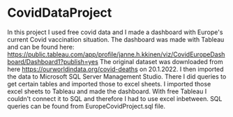 # CovidDataProject

In this project I used free covid data and I made a dashboard with Europe's current Covid vaccination situation. The dashboard was made with Tableau and can be found here: https://public.tableau.com/app/profile/janne.h.kkinen/viz/CovidEuropeDashboard/Dashboard1?publish=yes
The original dataset was downloaded from here https://ourworldindata.org/covid-deaths on 20.1.2022. I then imported the data to Microsoft SQL Server Management Studio. There I did queries to get certain tables and imported those to excel sheets. I imported those excel sheets to Tableau and made the dashboard. With free Tableau I couldn't connect it to SQL and therefore I had to use excel inbetween. SQL queries can be found from EuropeCovidProject.sql file.


